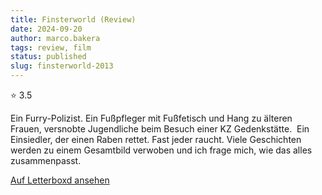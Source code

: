 ```yaml
---
title: Finsterworld (Review)
date: 2024-09-20
author: marco.bakera
tags: review, film
status: published
slug: finsterworld-2013
---
```


⭐ 3.5

Ein Furry-Polizist. Ein Fußpfleger mit Fußfetisch und Hang zu älteren Frauen, versnobte Jugendliche beim Besuch einer KZ Gedenkstätte.  Ein Einsiedler, der einen Raben rettet. Fast jeder raucht. Viele Geschichten werden zu einem Gesamtbild verwoben und ich frage mich, wie das alles zusammenpasst.

[Auf Letterboxd ansehen](https://boxd.it/7mFmfj)

